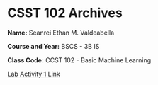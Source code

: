 # CSST 102 Archives

**Name:** Seanrei Ethan M. Valdeabella

**Course and Year:** BSCS - 3B IS

**Class Code:** CCST 102 - Basic Machine Learning


[Lab Activity 1 Link](https://www.youtube.com/watch?v=dQw4w9WgXcQ)
